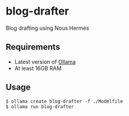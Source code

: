 # blog-drafter
Blog drafting using Nous Hermes

## Requirements
- Latest version of [Ollama](https://github.com/jmorganca/ollama)
- At least 16GB RAM

## Usage
```
$ ollama create blog-drafter -f ./Modelfile
$ ollama run blog-drafter
```
